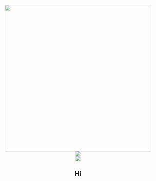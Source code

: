 <div id="header" align="center">
		<a>
			<img src="https://media3.giphy.com/media/KA2bY9ovxjgRis1WUp/giphy.gif?cid=ecf05e47ce1wvnxm1rshofpvqhmf44ecne259342vspwkkxa&rid=giphy.gif&ct=g" width="480" height="480"/>
		</a>
</div>
<div id="links" align="center">
    <a href="https://www.youtube.com/channel/UCzXKCmQJmO3D3gCOCD-ticQ">
    	<img src="https://img.shields.io/badge/YouTube-red?style=for-the-badge&logo=youtube&logoColor=white"/>
    </a>
</div>
<div id="badges" align="center">
	<a href="https://www.youtube.com/channel/UCzXKCmQJmO3D3gCOCD-ticQ/featured">
  	<img src="https://komarev.com/ghpvc/?username=squirtyfish"/>
	</a>
</div>
<div align="center">
	<h2>Hi</h2>
</div>

